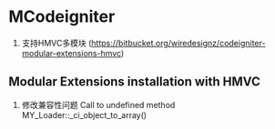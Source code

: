 MCodeigniter
==================
1. 支持HMVC多模块 (https://bitbucket.org/wiredesignz/codeigniter-modular-extensions-hmvc)

Modular Extensions installation with HMVC
------------------
1. 修改兼容性问题 Call to undefined method MY_Loader::_ci_object_to_array()
